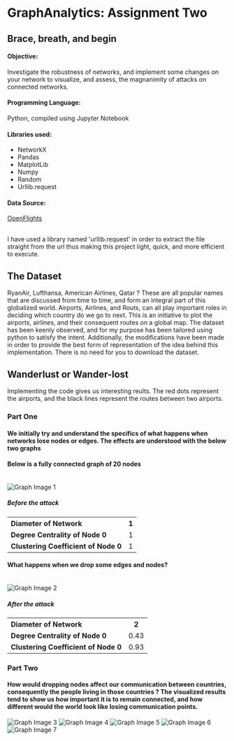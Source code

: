 # GraphAnalytics: Assignment Two

## Brace, breath, and begin

#### Objective:
Investigate the robustness of networks, and implement some changes on your network to visualize, and assess, the magnanimity of attacks on connected networks. 

#### Programming Language:
Python, compiled using Jupyter Notebook

#### Libraries used:
* NetworkX
* Pandas
* MatplotLib
* Numpy
* Random
* Urllib.request

#### Data Source:
[OpenFlights](https://openflights.org/data.html "OpenFlights")

<br>I have used a library named 'urllib.request' in order to extract the file straight from the url thus making this project light, quick, and more efficient to execute.

## The Dataset

RyanAir, Lufthansa, American Airlines, Qatar ?
These are all popular names that are discussed from time to time, and form an integral part of this globalized world.
Airports, Airlines, and Routs, can all play important roles in deciding which country do we go to next. This is an initiative to plot the airports, airlines, and their consequent routes on a global map. The dataset has been keenly observed, and for my purpose has been tailored using python to satisfy the intent. Additionally, the modifications have been made in order to provide the best form of representation of the idea behind this implementation.
There is no need for you to download the dataset. 

## Wanderlust or Wander-lost

Implementing the code gives us interesting reults.
The red dots represent the airports, and the black lines represent the routes between two airports.

### Part One
#### We initially try and understand the specifics of what happens when networks lose nodes or edges. The effects are understood with the below two graphs

#### Below is a fully connected graph of 20 nodes
<br>![Graph Image 1](https://drive.google.com/file/d/19fNXf_zeYoP7jh5GL5AX7kKXW97eRixp/view?usp=sharing)
##### Before the attack

<table class="tg" >
  <tr>
    <th class="tg-yw4l" align="left"><b>Diameter of Network</b></th>
    <th class="tg-yw4l" >1</b></th>
  </tr>
  <tr>
    <td class="tg-yw4l"><b>Degree Centrality of Node 0</b></td>
    <td class="tg-yw4l">1</td>
  </tr>
  <tr>
    <td class="tg-yw4l"><b>Clustering Coefficient of Node 0</td>
    <td class="tg-yw4l">1</td>
  </tr>
</table>

#### What happens when we drop some edges and nodes?
<br>![Graph Image 2](https://drive.google.com/file/d/19fNXf_zeYoP7jh5GL5AX7kKXW97eRixp/view?usp=sharing)
##### After the attack
<table class="tg">
  <tr>
    <th class="tg-yw4l" align="left"><b>Diameter of Network</b></th>
    <th class="tg-yw4l">2</b></th>
  </tr>
  <tr>
    <td class="tg-yw4l"><b>Degree Centrality of Node 0</b></td>
    <td class="tg-yw4l">0.43</td>
  </tr>
  <tr>
    <td class="tg-yw4l"><b>Clustering Coefficient of Node 0</td>
    <td class="tg-yw4l">0.93</td>
  </tr>
</table>

### Part Two
#### How would dropping nodes affect our communication between countries, consequently the people living in those countries ? The visualized results tend to show us how important it is to remain connected, and how different would the world look like losing communication points.

![Graph Image 3](https://imgur.com/xN8igvm)
![Graph Image 4](https://imgur.com/vDcJNgG)
![Graph Image 5](https://imgur.com/SCEvEsm)
![Graph Image 6](https://imgur.com/F5zJDqa)
![Graph Image 7](https://imgur.com/WGsYrmr)

